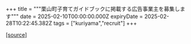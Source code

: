 +++
title = """栗山町子育てガイドブックに掲載する広告事業主を募集します"""
date = 2025-02-10T00:00:00.000Z
expiryDate = 2025-02-28T10:22:45.382Z
tags = ["kuriyama","recruit"]
+++


[[source]](https://www.town.kuriyama.hokkaido.jp/soshiki/39/30133.html)
